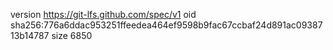 version https://git-lfs.github.com/spec/v1
oid sha256:776a6ddac953251ffeedea464ef9598b9fac67ccbaf24d891ac0938713b14787
size 6850
